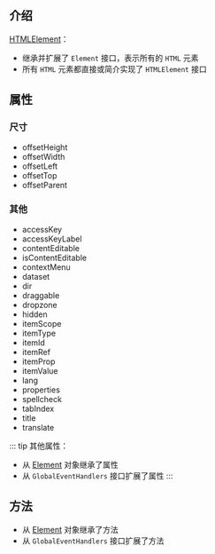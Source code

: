 ## 介绍

[HTMLElement](https://developer.mozilla.org/zh-CN/docs/Web/API/HTMLElement)：

+ 继承并扩展了 `Element` 接口，表示所有的 `HTML` 元素
+ 所有 `HTML` 元素都直接或简介实现了 `HTMLElement` 接口

## 属性

### 尺寸

+ offsetHeight
+ offsetWidth
+ offsetLeft
+ offsetTop
+ offsetParent

### 其他

+ accessKey
+ accessKeyLabel
+ contentEditable
+ isContentEditable
+ contextMenu
+ dataset
+ dir
+ draggable
+ dropzone
+ hidden
+ itemScope
+ itemType
+ itemId
+ itemRef
+ itemProp
+ itemValue
+ lang
+ properties
+ spellcheck
+ tabIndex
+ title
+ translate


::: tip 其他属性：
+ 从 [Element](/base/javascript/dom/element) 对象继承了属性
+ 从 `GlobalEventHandlers` 接口扩展了属性
:::


## 方法

+ 从 [Element](/base/javascript/dom/element) 对象继承了方法
+ 从 `GlobalEventHandlers` 接口扩展了方法